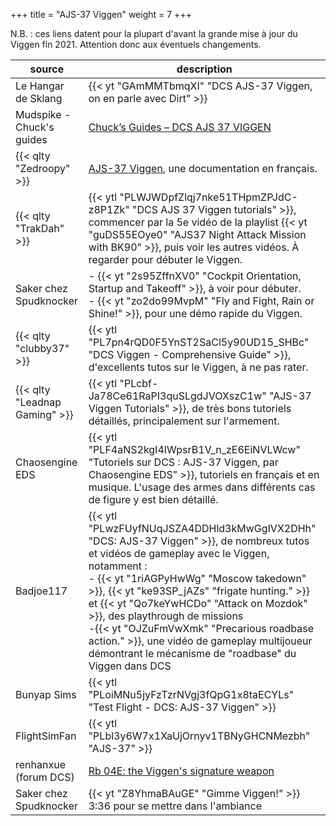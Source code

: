 +++
title = "AJS-37 Viggen"
weight = 7
+++

N.B. : ces liens datent pour la plupart d'avant la grande mise à jour du Viggen fin 2021. Attention donc aux éventuels changements.

source                    | description
------------------------- | -----------
Le Hangar de Sklang       | {{< yt "GAmMMTbmqXI" "DCS AJS-37 Viggen, on en parle avec Dirt" >}}
Mudspike - Chuck's guides | [Chuck’s Guides – DCS AJS 37 VIGGEN](https://www.mudspike.com/chucks-guides-dcs-ajs-37-viggen/)
{{< qlty "Zedroopy" >}}   | [AJS-37 Viggen](http://wiki.zedroopy.net/doku.php?id=ajs-37_viggen), une documentation en français.
{{< qlty "TrakDah" >}}    | {{< ytl "PLWJWDpfZlqj7nke51THpmZPJdC-z8P1Zk" "DCS AJS 37 Viggen tutorials" >}}, commencer par la 5e vidéo de la playlist {{< yt "guDS55EOye0" "AJS37 Night Attack Mission with BK90" >}}, puis voir les autres vidéos. À regarder pour débuter le Viggen.
Saker chez Spudknocker    | - {{< yt "2s95ZffnXV0" "Cockpit Orientation, Startup and Takeoff" >}}, à voir pour débuter.<br />- {{< yt "zo2do99MvpM" "Fly and Fight, Rain or Shine!" >}}, pour une démo rapide du Viggen.
{{< qlty "clubby37" >}}   | {{< ytl "PL7pn4rQD0F5YnST2SaCl5y90UD15_SHBc" "DCS Viggen - Comprehensive Guide" >}}, d'excellents tutos sur le Viggen, à ne pas rater.
{{< qlty "Leadnap Gaming" >}} | {{< ytl "PLcbf-Ja78Ce61RaPI3quSLgdJVOXszC1w" "AJS-37 Viggen Tutorials" >}}, de très bons tutoriels détaillés, principalement sur l'armement.
Chaosengine EDS           | {{< ytl "PLF4aNS2kgI4IWpsrB1V_n_zE6EiNVLWcw" "Tutoriels sur DCS : AJS-37 Viggen, par Chaosengine EDS" >}}, tutoriels en français et en musique. L'usage des armes dans différents cas de figure y est bien détaillé.
Badjoe117                 | {{< ytl "PLwzFUyfNUqJSZA4DDHld3kMwGgIVX2DHh" "DCS: AJS-37 Viggen" >}}, de nombreux tutos et vidéos de gameplay avec le Viggen, notamment :<br />- {{< yt "1riAGPyHwWg" "Moscow takedown" >}}, {{< yt "ke93SP_jAZs" "frigate hunting." >}} et {{< yt "Qo7keYwHCDo" "Attack on Mozdok" >}}, des playthrough de missions<br />-{{< yt "OJZuFmVwXmk" "Precarious roadbase action." >}}, une vidéo de gameplay multijoueur démontrant le mécanisme de "roadbase" du Viggen dans DCS
Bunyap Sims               | {{< ytl "PLoiMNu5jyFzTzrNVgj3fQpG1x8taECYLs" "Test Flight - DCS: AJS-37 Viggen" >}}
FlightSimFan              | {{< ytl "PLbl3y6W7x1XaUjOrnyv1TBNyGHCNMezbh" "AJS-37" >}}
renhanxue (forum DCS)     | [Rb 04E: the Viggen's signature weapon](https://forums.eagle.ru/topic/150023-rb-04e-the-viggens-signature-weapon/)
Saker chez Spudknocker    | {{< yt "Z8YhmaBAuGE" "Gimme Viggen!" >}} 3:36 pour se mettre dans l'ambiance
